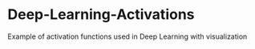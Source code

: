 # Deep-Learning-Activations
Example of activation functions used in Deep Learning with visualization

